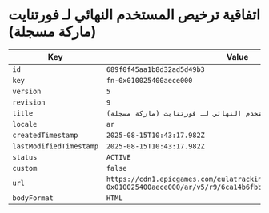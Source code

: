 # اتفاقية ترخيص المستخدم النهائي لـ فورتنايت (ماركة مسجلة)

| Key | Value |
| --- | ----- |
| `id` | `689f0f45aa1b8d32ad5d49b3` |
| `key` | `fn-0x010025400aece000` |
| `version` | `5` |
| `revision` | `9` |
| `title` | `اتفاقية ترخيص المستخدم النهائي لـ فورتنايت (ماركة مسجلة)` |
| `locale` | `ar` |
| `createdTimestamp` | `2025-08-15T10:43:17.982Z` |
| `lastModifiedTimestamp` | `2025-08-15T10:43:17.982Z` |
| `status` | `ACTIVE` |
| `custom` | `false` |
| `url` | `https://cdn1.epicgames.com/eulatracking-download/fn-0x010025400aece000/ar/v5/r9/6ca14b6fbbe52da0b7490358c46260d6.pdf` |
| `bodyFormat` | `HTML` |
